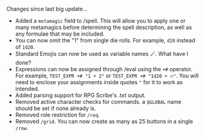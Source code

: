 Changes since last big update...
  - Added a `metamagic` field to /spell. This will allow you to apply one or many metamagics before determining the spell description, as well as any formulae that may be included.
  - You can now omit the "1" from single die rolls. For example, `d20` instead of `1d20`.
  - Standard Emojis can now be used as variable names 🪄. What have I done?
  - Expressions can now be assigned through /eval using the `+#` operator. For example, `TEST_EXPR +# "1 + 2"` or `TEST_EXPR +# "1d20 + 🔥"`. You will need to enclose your assignments inside quotes `"` for it to work as intended.
  - Added parsing support for RPG Scribe's .txt output.
  - Removed active character checks for commands. a `$GLOBAL` name should be set if none already is.
  - Removed role restriction for `/req`.
  - Removed `/grid`. You can now create as many as 25 buttons in a single `/row`. 
